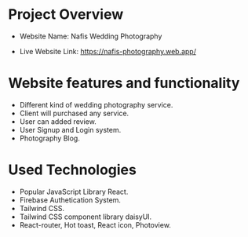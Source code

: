 # Project Overview

* Website Name: Nafis Wedding Photography

* Live Website Link: https://nafis-photography.web.app/

# Website features and functionality

* Different kind of wedding photography service.
* Client will purchased any service.
* User can added review.
* User Signup and Login system.
* Photography Blog.

# Used Technologies

* Popular JavaScript Library React.
* Firebase Authetication System.
* Tailwind CSS.
* Tailwind CSS component library daisyUI.
* React-router, Hot toast, React icon, Photoview.